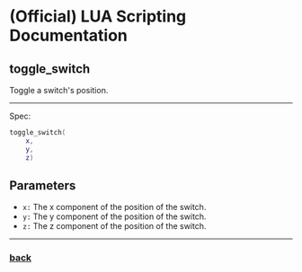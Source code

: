 
# (Official) LUA Scripting Documentation

## toggle_switch

Toggle a switch's position.

___

Spec:

```lua
toggle_switch(
	x,
	y,
	z)
```

## Parameters

- `x:` The x component of the position of the switch.
- `y:` The y component of the position of the switch.
- `z:` The z component of the position of the switch.

___

### [back](../other)
